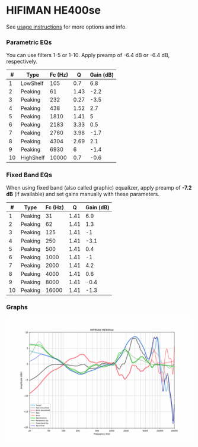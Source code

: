 # HIFIMAN HE400se
See [usage instructions](https://github.com/jaakkopasanen/AutoEq#usage) for more options and info.

### Parametric EQs
You can use filters 1-5 or 1-10. Apply preamp of -6.4 dB or -6.4 dB, respectively.

|   # | Type      |   Fc (Hz) |    Q |   Gain (dB) |
|-----|-----------|-----------|------|-------------|
|   1 | LowShelf  |       105 | 0.7  |         6.8 |
|   2 | Peaking   |        61 | 1.43 |        -2.2 |
|   3 | Peaking   |       232 | 0.27 |        -3.5 |
|   4 | Peaking   |       438 | 1.52 |         2.7 |
|   5 | Peaking   |      1810 | 1.41 |         5   |
|   6 | Peaking   |      2183 | 3.33 |         0.5 |
|   7 | Peaking   |      2760 | 3.98 |        -1.7 |
|   8 | Peaking   |      4304 | 2.69 |         2.1 |
|   9 | Peaking   |      6930 | 6    |        -1.4 |
|  10 | HighShelf |     10000 | 0.7  |        -0.6 |

### Fixed Band EQs
When using fixed band (also called graphic) equalizer, apply preamp of **-7.2 dB** (if available) and set gains manually with these parameters.

|   # | Type    |   Fc (Hz) |    Q |   Gain (dB) |
|-----|---------|-----------|------|-------------|
|   1 | Peaking |        31 | 1.41 |         6.9 |
|   2 | Peaking |        62 | 1.41 |         1.3 |
|   3 | Peaking |       125 | 1.41 |        -1   |
|   4 | Peaking |       250 | 1.41 |        -3.1 |
|   5 | Peaking |       500 | 1.41 |         0.4 |
|   6 | Peaking |      1000 | 1.41 |        -1   |
|   7 | Peaking |      2000 | 1.41 |         4.2 |
|   8 | Peaking |      4000 | 1.41 |         0.6 |
|   9 | Peaking |      8000 | 1.41 |        -0.4 |
|  10 | Peaking |     16000 | 1.41 |        -1.3 |

### Graphs
![](./HIFIMAN%20HE400se.png)
